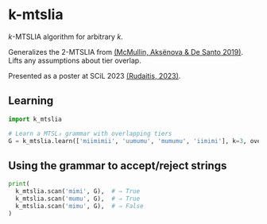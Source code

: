 # k-mtslia
_k_-MTSLIA algorithm for arbitrary _k_. 

Generalizes the 2-MTSLIA from [(McMullin, Aksënova & De Santo 2019)](http://sites.rutgers.edu/lgsa/wp-content/uploads/sites/50/2018/10/2MTSLIA_SCiL2019abstract_McMullinAksenovaDeSanto.pdf). Lifts any assumptions about tier overlap.

Presented as a poster at SCiL 2023 [(Rudaitis, 2023)](https://scholarworks.umass.edu/scil/vol6/iss1/43/).

## Learning

```python
import k_mtslia

# Learn a MTSL₃ grammar with overlapping tiers
G = k_mtslia.learn(['miimimii', 'uumumu', 'mumumu', 'iimimi'], k=3, overlap=True)
```

## Using the grammar to accept/reject strings

```python
print(
  k_mtslia.scan('mimi', G),  # ⇒ True
  k_mtslia.scan('mumu', G),  # ⇒ True
  k_mtslia.scan('mimu', G),  # ⇒ False
)
```
